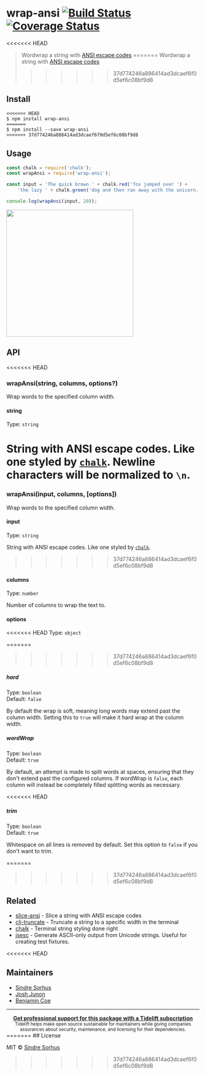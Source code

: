 # wrap-ansi [![Build Status](https://travis-ci.org/chalk/wrap-ansi.svg?branch=master)](https://travis-ci.org/chalk/wrap-ansi) [![Coverage Status](https://coveralls.io/repos/github/chalk/wrap-ansi/badge.svg?branch=master)](https://coveralls.io/github/chalk/wrap-ansi?branch=master)

<<<<<<< HEAD
> Wordwrap a string with [ANSI escape codes](https://en.wikipedia.org/wiki/ANSI_escape_code#Colors_and_Styles)
=======
> Wordwrap a string with [ANSI escape codes](http://en.wikipedia.org/wiki/ANSI_escape_code#Colors_and_Styles)
>>>>>>> 37d774246a886414ad3dcaef6f0d5ef6c08bf9d8


## Install

```
<<<<<<< HEAD
$ npm install wrap-ansi
=======
$ npm install --save wrap-ansi
>>>>>>> 37d774246a886414ad3dcaef6f0d5ef6c08bf9d8
```


## Usage

```js
const chalk = require('chalk');
const wrapAnsi = require('wrap-ansi');

const input = 'The quick brown ' + chalk.red('fox jumped over ') +
	'the lazy ' + chalk.green('dog and then ran away with the unicorn.');

console.log(wrapAnsi(input, 20));
```

<img width="331" src="screenshot.png">


## API

<<<<<<< HEAD
### wrapAnsi(string, columns, options?)

Wrap words to the specified column width.

#### string

Type: `string`

String with ANSI escape codes. Like one styled by [`chalk`](https://github.com/chalk/chalk). Newline characters will be normalized to `\n`.
=======
### wrapAnsi(input, columns, [options])

Wrap words to the specified column width.

#### input

Type: `string`

String with ANSI escape codes. Like one styled by [`chalk`](https://github.com/chalk/chalk).
>>>>>>> 37d774246a886414ad3dcaef6f0d5ef6c08bf9d8

#### columns

Type: `number`

Number of columns to wrap the text to.

#### options

<<<<<<< HEAD
Type: `object`

=======
>>>>>>> 37d774246a886414ad3dcaef6f0d5ef6c08bf9d8
##### hard

Type: `boolean`<br>
Default: `false`

By default the wrap is soft, meaning long words may extend past the column width. Setting this to `true` will make it hard wrap at the column width.

##### wordWrap

Type: `boolean`<br>
Default: `true`

By default, an attempt is made to split words at spaces, ensuring that they don't extend past the configured columns. If wordWrap is `false`, each column will instead be completely filled splitting words as necessary.

<<<<<<< HEAD
##### trim

Type: `boolean`<br>
Default: `true`

Whitespace on all lines is removed by default. Set this option to `false` if you don't want to trim.

=======
>>>>>>> 37d774246a886414ad3dcaef6f0d5ef6c08bf9d8

## Related

- [slice-ansi](https://github.com/chalk/slice-ansi) - Slice a string with ANSI escape codes
- [cli-truncate](https://github.com/sindresorhus/cli-truncate) - Truncate a string to a specific width in the terminal
- [chalk](https://github.com/chalk/chalk) - Terminal string styling done right
- [jsesc](https://github.com/mathiasbynens/jsesc) - Generate ASCII-only output from Unicode strings. Useful for creating test fixtures.


<<<<<<< HEAD
## Maintainers

- [Sindre Sorhus](https://github.com/sindresorhus)
- [Josh Junon](https://github.com/qix-)
- [Benjamin Coe](https://github.com/bcoe)


---

<div align="center">
	<b>
		<a href="https://tidelift.com/subscription/pkg/npm-wrap_ansi?utm_source=npm-wrap-ansi&utm_medium=referral&utm_campaign=readme">Get professional support for this package with a Tidelift subscription</a>
	</b>
	<br>
	<sub>
		Tidelift helps make open source sustainable for maintainers while giving companies<br>assurances about security, maintenance, and licensing for their dependencies.
	</sub>
</div>
=======
## License

MIT © [Sindre Sorhus](https://sindresorhus.com)
>>>>>>> 37d774246a886414ad3dcaef6f0d5ef6c08bf9d8
